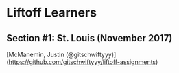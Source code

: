 # Liftoff Learners

## Section \#1: St. Louis (November 2017)
[McManemin, Justin (@gitschwiftyyy)] (https://github.com/gitschwiftyyy/liftoff-assignments) 


